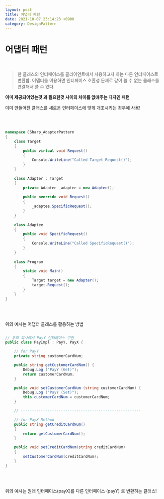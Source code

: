 ```yaml
---
layout: post
title: 어댑터 패턴
date: 2021-10-07 23:14:23 +0900
category: DesignPattern
---
```

# 어댑터 패턴
<br/>

> 한 클래스의 인터페이스를 클라이언트에서 사용하고자 하는 다른 인터페이스로 변환함.
어댑터를 이용하면 인터페이스 호환성 문제로 같이 쓸 수 없는 클래스를 연결해서 쓸 수 있다.

**이미 제공되어있는것 과 필요한것 사이의 차이를 없애주는 디자인 패턴**

이미 만들어진 클래스를 새로운 인터페이스에 맞게 개조시키는 경우에 사용!

<br/>
<br/>


```c#
namespace CSharp_AdapterPattern
{
    class Target
    {
        public virtual void Request()
        {
            Console.WriteLine("Called Target Request()");
        }
    }
 
    class Adapter : Target
    {
        private Adaptee _adaptee = new Adaptee();
 
        public override void Request()
        {
            _adaptee.SpecificRequest();
        }
    }
 
    class Adaptee
    {
        public void SpecificRequest()
        {
            Console.WriteLine("Called SpecificRequest()");
        }
    }
 
    class Program
    {
        static void Main()
        {
            Target target = new Adapter();
            target.Request();
        }
    }
}

```
<br/>
<br/>

위의 예시는 어댑터 클래스를 활용하는 방법





```c#

// 우리 회사에서 PayY 인터페이스 구현
public class PayImpl : PayY, PayX {

    // for PayY
    private string customerCardNum;

	public string getCustomerCardNum() {
		Debug.Log ("PayY (Get)");
		return customerCardNum;
	}

	public void setCustomerCardNum (string customerCardNum) {
		Debug.Log ("PayY (Set)");
		this.customerCardNum = customerCardNum;
	}

	// ------------------------------------------------------

	// for PayX Method
    public string getCreditCardNum()
    {
        return getCustomerCardNum();
    }

    public void setCreditCardNum(string creditCardNum)
    {
        setCustomerCardNum(creditCardNum);
    }
}

```
<br/>
<br/>

위의 예시는 원래 인터페이스(payX)를 다른 인터페이스 (payY) 로 변환하는 클래스!





